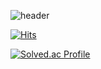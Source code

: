 ![header](https://capsule-render.vercel.app/api?type=rounded&height=200&color=gradient&text=KimHonghyeon&animation=fadeIn)

[![Hits](https://hits.seeyoufarm.com/api/count/incr/badge.svg?url=https%3A%2F%2Fgithub.com%2FKimHongHyeon97&count_bg=%237FDBC6&title_bg=%23555555&icon=&icon_color=%23E7E7E7&title=hits&edge_flat=false)](https://hits.seeyoufarm.com)


[![Solved.ac Profile](http://mazassumnida.wtf/api/v2/generate_badge?boj=kimmame)](https://solved.ac/kimmame/)
